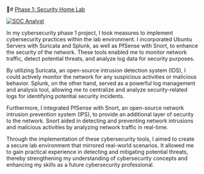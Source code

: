 👩# [Phase 1: Security Home Lab](https://www.github.com/octokatherine)


<!--![SOC Analyst](https://drive.google.com/uc?export=view&id=114GFFF8l-XB17-fyVcOvh_h4o2o9CV2u)-->

[![SOC Analyst](https://drive.google.com/uc?export=view&id=114GFFF8l-XB17-fyVcOvh_h4o2o9CV2u)](https://github.com/emiliedionisio/emiliedionisio.github.io/blob/main/TKH-Phase1Project.pdf) 

In my cybersecurity phase 1 project, I took measures to implement cybersecurity practices within the lab environment. I incorporated Ubuntu Servers with Suricata and Splunk, as well as PfSense with Snort, to enhance the security of the network. These tools enabled me to monitor network traffic, detect potential threats, and analyze log data for security purposes.

By utilizing Suricata, an open-source intrusion detection system (IDS), I could actively monitor the network for any suspicious activities or malicious behavior. Splunk, on the other hand, served as a powerful log management and analysis tool, allowing me to centralize and analyze security-related logs for identifying potential security incidents.

Furthermore, I integrated PfSense with Snort, an open-source network intrusion prevention system (IPS), to provide an additional layer of security to the network. Snort aided in detecting and preventing network intrusions and malicious activities by analyzing network traffic in real-time.

Through the implementation of these cybersecurity tools, I aimed to create a secure lab environment that mirrored real-world scenarios. It allowed me to gain practical experience in detecting and mitigating potential threats, thereby strengthening my understanding of cybersecurity concepts and enhancing my skills as a future cybersecurity professional.

